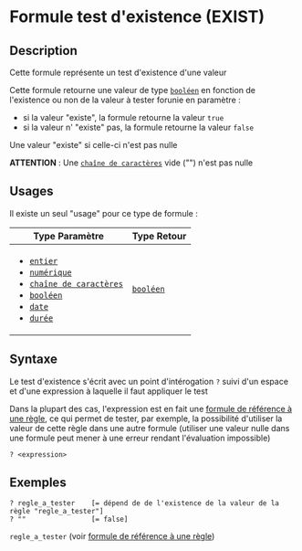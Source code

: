 # Formule test d'existence (EXIST)
## Description
Cette formule représente un test d'existence d'une valeur

Cette formule retourne une valeur de type [`booléen`][valeur-de-retour] en fonction de l'existence ou non de la valeur à tester forunie en paramètre :
- si la valeur "existe", la formule retourne la valeur `true`
- si la valeur n' "existe" pas, la formule retourne la valeur `false`

Une valeur "existe" si celle-ci n'est pas nulle

__ATTENTION__ :
Une [`chaîne de caractères`][valeur-de-retour] vide ("") n'est pas nulle

## Usages
Il existe un seul "usage" pour ce type de formule :

|Type Paramètre|Type Retour|
|--------------|-----------|
|<ul><li>[`entier`][valeur-de-retour]</li><li>[`numérique`][valeur-de-retour]</li><li>[`chaîne de caractères`][valeur-de-retour]</li><li>[`booléen`][valeur-de-retour]</li><li>[`date`][valeur-de-retour]</li><li>[`durée`][valeur-de-retour]</li></ul> |[`booléen`][valeur-de-retour]|

## Syntaxe
Le test d'existence s'écrit avec un point d'intérogation  `?` suivi d'un espace et d'une expression à laquelle il faut appliquer le test

Dans la plupart des cas, l'expression est en fait une [formule de référence à une règle][formule-reference-regle], ce qui permet de tester, par exemple, la possibilité d'utiliser la valeur de cette règle dans une autre formule (utiliser une valeur nulle dans une formule peut mener à une erreur rendant l'évaluation impossible)

    ? <expression>

## Exemples
    ? regle_a_tester    [= dépend de de l'existence de la valeur de la règle "regle_a_tester"]
    ? ""                [= false]

`regle_a_tester` (voir [formule de référence à une règle][formule-reference-regle])


[valeur-de-retour]: ../lexique.md#valeur-de-retour
[formule-reference-regle]: ../call/rule_reference.md 